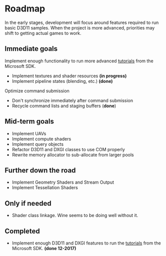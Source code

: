# Roadmap
In the early stages, development will focus around features required to run basic D3D11 samples. When the project is more advanced, priorities may shift to getting actual games to work.

## Immediate goals
Implement enough functionality to run more advanced [tutorials](https://github.com/walbourn/directx-sdk-samples/tree/master/Direct3D11TutorialsFX11) from the Microsoft SDK.
- Implement textures and shader resources **(in progress)**
- Implement pipeline states (blending, etc.) **(done)**

Optimize command submission
- Don't synchronize immediately after command submission
- Recycle command lists and staging buffers (**done**)

## Mid-term goals
- Implement UAVs
- Implement compute shaders
- Implement query objects
- Refactor D3D11 and DXGI classes to use COM properly
- Rewrite memory allocator to sub-allocate from larger pools

## Further down the road
- Implement Geometry Shaders and Stream Output
- Implement Tessellation Shaders

## Only if needed
- Shader class linkage. Wine seems to be doing well without it.

## Completed
- Implement enough D3D11 and DXGI features to run the [tutorials](https://github.com/walbourn/directx-sdk-samples/tree/master/Direct3D11Tutorials) from the Microsoft SDK. **(done 12-2017)**
